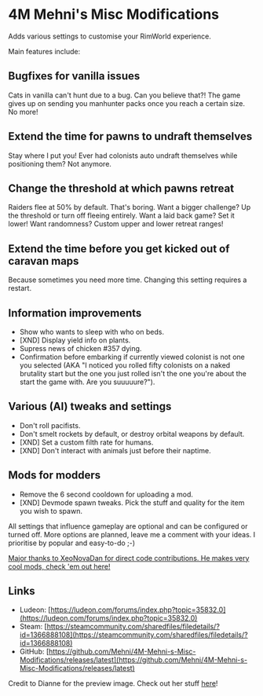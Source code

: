 # 4M Mehni's Misc Modifications

Adds various settings to customise your RimWorld experience.

Main features include:

## Bugfixes for vanilla issues

Cats in vanilla can't hunt due to a bug. Can you believe that?!
The game gives up on sending you manhunter packs once you reach a certain size. No more!

## Extend the time for pawns to undraft themselves

Stay where I put you!
Ever had colonists auto undraft themselves while positioning them? Not anymore.

## Change the threshold at which pawns retreat

Raiders flee at 50% by default. That's boring. Want a bigger challenge? Up the threshold or turn off fleeing entirely. Want a laid back game? Set it lower! Want randomness? Custom upper and lower retreat ranges!

## Extend the time before you get kicked out of caravan maps

Because sometimes you need more time. Changing this setting requires a restart.

## Information improvements

- Show who wants to sleep with who on beds.
- [XND] Display yield info on plants.
- Supress news of chicken #357 dying.
- Confirmation before embarking if currently viewed colonist is not one you selected (AKA "I noticed you rolled fifty colonists on a naked brutality start but the one you just rolled isn't the one you're about the start the game with. Are you suuuuure?").

## Various (AI) tweaks and settings

- Don't roll pacifists.
- Don't smelt rockets by default, or destroy orbital weapons by default.
- [XND] Set a custom filth rate for humans.
- [XND] Don't interact with animals just before their naptime.

## Mods for modders

- Remove the 6 second cooldown for uploading a mod.
- [XND] Devmode spawn tweaks. Pick the stuff and quality for the item you wish to spawn.

All settings that influence gameplay are optional and can be configured or turned off. More options are planned, leave me a comment with your ideas. I prioritise by popular and easy-to-do ;-)

[Major thanks to XeoNovaDan for direct code contributions. He makes very cool mods, check 'em out here!](https://steamcommunity.com/profiles/76561198168346339/myworkshopfiles/?appid=294100&p=1&numperpage=30)

## Links

- Ludeon: [https://ludeon.com/forums/index.php?topic=35832.0](https://ludeon.com/forums/index.php?topic=35832.0)
- Steam: [https://steamcommunity.com/sharedfiles/filedetails/?id=1366888108](https://steamcommunity.com/sharedfiles/filedetails/?id=1366888108)
- GitHub: [https://github.com/Mehni/4M-Mehni-s-Misc-Modifications/releases/latest](https://github.com/Mehni/4M-Mehni-s-Misc-Modifications/releases/latest)

Credit to Dianne for the preview image. Check out her stuff [here](https://steamcommunity.com/id/diannetea/myworkshopfiles/?appid=294100)!